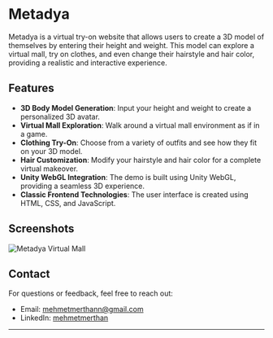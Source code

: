 # Metadya

Metadya is a virtual try-on website that allows users to create a 3D model of themselves by entering their height and weight. This model can explore a virtual mall, try on clothes, and even change their hairstyle and hair color, providing a realistic and interactive experience.

## Features

- **3D Body Model Generation**: Input your height and weight to create a personalized 3D avatar.
- **Virtual Mall Exploration**: Walk around a virtual mall environment as if in a game.
- **Clothing Try-On**: Choose from a variety of outfits and see how they fit on your 3D model.
- **Hair Customization**: Modify your hairstyle and hair color for a complete virtual makeover.
- **Unity WebGL Integration**: The demo is built using Unity WebGL, providing a seamless 3D experience.
- **Classic Frontend Technologies**: The user interface is created using HTML, CSS, and JavaScript.

## Screenshots

![Metadya Virtual Mall](/assets/screenshots/sreenshot.jpeg)

## Contact

For questions or feedback, feel free to reach out:

- Email: mehmetmerthann@gmail.com
- LinkedIn: [mehmetmerthan](https://www.linkedin.com/in/mehmetmerthan/)

---
